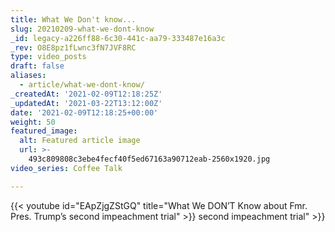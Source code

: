 ```yaml
---
title: What We Don't know...
slug: 20210209-what-we-dont-know
_id: legacy-a226ff88-6c30-441c-aa79-333487e16a3c
_rev: O8E8pz1fLwnc3fN7JVF8RC
type: video_posts
draft: false
aliases:
  - article/what-we-dont-know/
_createdAt: '2021-02-09T12:18:25Z'
_updatedAt: '2021-03-22T13:12:00Z'
date: '2021-02-09T12:18:25+00:00'
weight: 50
featured_image:
  alt: Featured article image
  url: >-
    493c809808c3ebe4fecf40f5ed67163a90712eab-2560x1920.jpg
video_series: Coffee Talk

---
```

{{< youtube id="EApZjgZStGQ" title="What We DON’T Know about Fmr. Pres. Trump’s second impeachment trial" >}} second impeachment trial" >}}